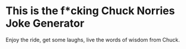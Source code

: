 # This is the f*cking Chuck Norries Joke Generator

Enjoy the ride, get some laughs, live the words of wisdom from Chuck.